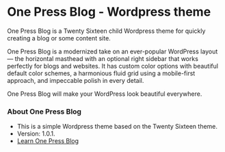 # One Press Blog - Wordpress theme #

One Press Blog is a Twenty Sixteen child Wordpress theme for quickly creating a blog or some content site.

One Press Blog is a modernized take on an ever-popular WordPress layout — the horizontal masthead with an optional right sidebar that works perfectly for blogs and websites. It has custom color options with beautiful default color schemes, a harmonious fluid grid using a mobile-first approach, and impeccable polish in every detail.

One Press Blog will make your WordPress look beautiful everywhere.

### About One Press Blog ###

* This is a simple Wordpress theme based on the Twenty Sixteen theme.
* Version: 1.0.1.
* [Learn One Press Blog](https://github.com/mvandrew/one_press_blog)